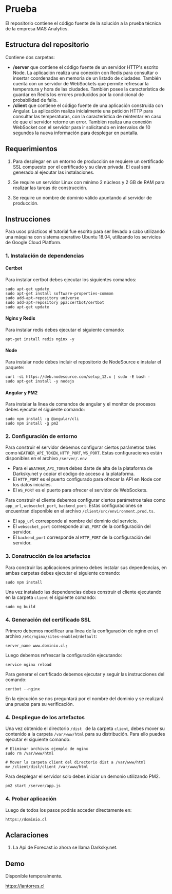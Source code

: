 # Prueba

El repositorio contiene el código fuente de la solución a la prueba técnica de la empresa MAS Analytics. 

## Estructura del repositorio

Contiene dos carpetas:

- **/server** que contiene el código fuente de un servidor HTTP's escrito Node. La aplicación realiza una conexión con Redis para consultar o insertar coordenadas en memoria de un listado de ciudades. También cuenta con un servidor de WebSockets que permite refrescar la temperatura y hora de las ciudades. También posee la característica de guardar en Redis los errores producidos por la condicional de probabilidad de fallo.
- **/client** que contiene el código fuente de una aplicación construida con Angular. La aplicación realiza inicialmente una petición HTTP para consultar las temperaturas, con la característica de reintentar en caso de que el servidor retorne un error. También realiza una conexión WebSocket con el servidor para ir solicitando en intervalos de 10 segundos la nueva información para desplegar en pantalla.


## Requerimientos

1. Para desplegar en un entorno de producción se requiere un certificado SSL compuesto por el certificado y su clave privada. El cual será generado al ejecutar las instalaciones.

2. Se require un servidor Linux con mínimo 2 núcleos y 2 GB de RAM para realizar las tareas de construcción.

3. Se require un nombre de dominio válido apuntando al servidor de producción. 

## Instrucciones

Para usos prácticos el tutorial fue escrito para ser llevado a cabo utilizando una máquina con sistema operativo Ubuntu 18.04, utilizando los servicios de Google Cloud Platform.

### 1. Instalación de dependencias

#### Certbot

Para instalar certbot debes ejecutar los siguientes comandos:

```
sudo apt-get update
sudo apt-get install software-properties-common
sudo add-apt-repository universe
sudo add-apt-repository ppa:certbot/certbot
sudo apt-get update
```

#### Nginx y Redis

Para instalar redis debes ejecutar el siguiente comando:

```
apt-get install redis nginx -y
```

#### Node

Para instalar node debes incluir el repositorio de NodeSource e instalar el paquete:

```
curl -sL https://deb.nodesource.com/setup_12.x | sudo -E bash -
sudo apt-get install -y nodejs
```

#### Angular y PM2

Para instalar la linea de comandos de angular y el monitor de procesos debes ejecutar el siguiente comando:

```
sudo npm install -g @angular/cli
sudo npm install -g pm2
```

### 2. Configuración de entorno

Para construir el servidor debemos configurar ciertos parámetros tales como `WEATHER_API_TOKEN`, `HTTP_PORT`, `WS_PORT`. Estas configuraciones están disponibles en el archivo `/server/.env`

- Para el `WEATHER_API_TOKEN` debes darte de alta de la plataforma de Darksky.net y copiar el código de acceso  a la plataforma.
- El `HTTP_PORT` es el puerto configurado para ofrecer la API en Node con los datos iniciales.
- El `WS_PORT` es el puerto para ofrecer el servidor de WebSockets.

Para construir el cliente debemos configurar ciertos parámetros tales como `app_url`, `websocket_port`, `backend_port`. Estas configuraciones se encuentran disponible en el archivo `/client/src/environment.prod.ts`.
  
- El `app_url` corresponde al nombre del dominio del servicio.
- El `websocket_port` corresponde al `WS_PORT` de la configuración del servidor.
- El `backend_port` corresponde al `HTTP_PORT` de la configuración del servidor.

### 3. Construcción de los artefactos

Para construir las aplicaciones primero debes instalar sus dependencias, en ambas carpetas debes ejecutar el siguiente comando:

```
sudo npm install
```

Una vez instalado las dependencias debes construir el cliente ejecutando en la carpeta `client` el siguiente comando:

```
sudo ng build
```

### 4. Generación del certificado SSL

Primero debemos modificar una linea de la configuración de nginx en el archivo `/etc/nginx/sites-enabled/default`:

```
server_name www.dominio.cl;
```

Luego debemos refrescar la configuración ejecutando:

```
service nginx reload
```

Para generar el certificado debemos ejecutar y seguir las instrucciones del comando:

```
certbot --nginx
```

En la ejecución se nos preguntará por el nombre del dominio y se realizará una prueba para su verificación.

### 4. Despliegue de los artefactos

Una vez obtenido el directorio `/dist ` de la carpeta `client`, debes mover su contenido a la carpeta `/var/www/html` para su distribución. Para ello puedes ejecutar el siguiente comando:

```
# Eliminar archivos ejemplo de nginx
sudo rm /var/www/html

# Mover la carpeta client del directorio dist a /var/www/html
mv /client/dist/client /var/www/html
```

Para desplegar el servidor solo debes iniciar un demonio utilizando PM2.

```
pm2 start /server/app.js
```

### 4. Probar aplicación

Luego de todos los pasos podrás acceder directamente en:

```
https://dominio.cl
```

## Aclaraciones

1. La Api de Forecast.io ahora se llama Darksky.net.

## Demo

Disponible temporalmente.

https://iantorres.cl
